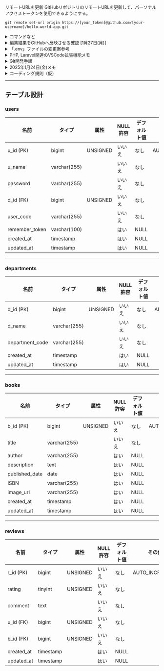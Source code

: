 リモートURLを更新
GitHubリポジトリのリモートURLを更新して、パーソナルアクセストークンを使用できるようにする。
```
git remote set-url origin https://[your_token]@github.com/[your-username]/hello-world-app.git
```



<details>
<summary>コマンドなど</summary>


パッケージのインストール
```
composer install
```

環境設定ファイルの作成
```
cp .env.example .env
```

アプリケーションキーの生成
```
php artisan key:generate
```

データベースの設定(.envファイル)
```
DB_CONNECTION=mysql
DB_HOST=127.0.0.1
DB_PORT=3306
DB_DATABASE=データベース名
DB_USERNAME=ユーザー名
DB_PASSWORD=パスワード

```

データベースマイグレーション
```
php artisan migrate

```

シーダー実行
```
php artisan db:seed
```

（キャッシュのクリア）
```
php artisan config:clear
php artisan cache:clear
php artisan route:clear
php artisan view:clear

```


</details>

<details><summary>
編集結果をGitHubへ反映させる確認 [1月27日(月)]
    
</summary>    
1. 事前準備:   現在の作業すべてを一旦コミットしておく => プッシュする

■ステージング
```
git add .
```

■コミット
```
git commit -m "新しいブランチを作成するためにコミット"
```

■プル
```
git pull origin main
```
準備完了


2. 各々がローカル環境のmainブランチにて、以下の[]内に`OK`を入力し、`add => commit => push` する

- [] リーダー
- [] サブリーダー
- [] ドキュメント管理
- [] 書記

<details>
<summary>上記2.`add => commit => push`の手順(詳細)</summary>
    
#0. 現在のブランチを確認する(*が現在のブランチ)
    
```    
git branch
```

#1. 編集してみる
README.mdファイルに`OK`と入力

```md
- [OK] リーダー
```

#2. ステージングする(コミットするファイルを登録する)

```
git add README.md
```

#3. コミットする（登録したファイルの変更履歴をローカルリポジトリに記録する）

```
git commit -m "OKを追加"
```

#4. プッシュする（ローカルリポジトリの変更をリモートリポジトリへ反映させる）

```
git push
```
#5. GitHub(リモートリポジトリ[origin/main])に変更が反映された

#6. 他の人の変更をリモートリポジトリからローカルリポジトリに取り込む(プル)

```
git pull origin main
```

#7. VSCodeにて他の人の変更が取り込まれたことを確認できる
README.md
```
- [OK] リーダー
- [OK] サブリーダー
- [OK] ドキュメント管理
- [OK] 書記

```
##### 以上 ###############

</details>
    
</details>


<details><summary>「.env」ファイルの変更案参考</summary>

    
24: DB_CONNECTION=mysql

25: DB_HOST=127.0.0.1

26: DB_PORT=3306

27: DB_DATABASE=book_management_db

28: DB_USERNAME=bookuser

29: DB_PASSWORD=bookpassword    

31: ~~SESSION_DRIVER=database~~

31:=> SESSION_DRIVER=file 



</details>


<details>
    <summary>PHP, Laravel関連のVSCode拡張機能メモ</summary>

■Laravel拡張機能
- Laravel Extension Pack / (Winnie Lin)  ...Laravelの開発に有用な拡張機能13個の詰め合わせ


<br>
<br>
<br>
    
~~■PHP拡張機能~~
~~- PHP Intelephense : 高機能な構文チェックやコード補完機能が使えるようになるが、~~  
~~「PHP Intelephense」を使用するためには、VSCodeに組み込まれている「PHP 言語機能」を無効にする必要あり。~~

~~手順は以下の通り。~~

~~1. VSCodeで拡張機能の一覧を開く~~
~~2. 「@builtin php」と検索する~~
~~3. 「PHP 言語機能」を無効にする。「PHP の基本言語サポート」は有効のままでOK。~~

    
</details>


<details><summary>Git開発手順</summary>
以下は、Gitを使用して4人のチームが機能ごとにブランチを分けて開発を進める手順です。git-flowは使用せず、mainブランチと機能ブランチの2つの関係で行います。

### 1. リポジトリのクローン
まず、リポジトリをクローンします。
```bash
git clone <リポジトリURL>
cd <リポジトリ名>
```

### 2. ブランチの作成
各メンバーは自分の機能ブランチを作成します。
```bash
git checkout -b feature/<機能名>
```

### 3. 開発作業
各自の機能ブランチで開発を進めます。
```bash
git add .
git commit -m "Add <機能名> feature"
```

### 4. リモートリポジトリへのプッシュ
作業が完了したら、リモートリポジトリにプッシュします。
```bash
git push origin feature/<機能名>
```

### 5. プルリクエストの作成
GitHubなどのプラットフォームでプルリクエストを作成し、mainブランチへのマージをリクエストします。

### 6. コードレビューとマージ
他のメンバーがコードレビューを行い、問題がなければmainブランチにマージします。

### 7. mainブランチの更新
mainブランチを最新の状態に保つために、定期的にmainブランチをプルします。
```bash
git checkout main
git pull origin main
```

### 8. 機能ブランチの更新
mainブランチの変更を自分の機能ブランチに取り込みます。
```bash
git checkout feature/<機能名>
git merge main
```

### 9. コンフリクトの解消
マージ時にコンフリクトが発生した場合は、手動で解消します。
```bash
# コンフリクトを解消した後
git add .
git commit -m "Resolve merge conflicts"
```

### 10. 繰り返し
上記の手順を繰り返して開発を進めます。

これで、各メンバーが機能ごとにブランチを分けて開発を進めながら、mainブランチに随時更新していくことができます。

</details>



<details><summary>2025年1月24日(金)メモ</summary>
    - GitHubのエラーは、再度新しいリポジトリをpublicで作成することで解決
    - 招待されたメールから「Accept invitation」を押下を忘れていたかも

</details>


<details>
<summary>
 コーディング規則（仮）
</summary>
    

本プロジェクトのコーディング規則は、以下の通り。

## 要約

「クラス名やファイル名はパスカルケース」「関数・変数名はキャメルケース」「定数は大文字スネークケース」と覚えてすればよい。

### 1. **クラス名**

-   **パスカルケース（PascalCase）**を使用。
-   単語の先頭を大文字にし、単語間に区切り文字を使わない。
-   例:
    ```php
    class UserProfile {}
    class BookManager {}
    ```

---

### 2. **メソッド名**

-   **キャメルケース（camelCase）**を使用。
-   最初の単語を小文字にし、それ以降の単語の先頭を大文字に。
-   例:
    ```php
    public function getUserName() {}
    public function calculateTotal() {}
    ```

---

### 3. **変数名**

-   **キャメルケース（camelCase）**を使用。
-   メソッド名と同じルール。
-   例:
    ```php
    $userName = 'John';
    $totalAmount = 100;
    ```

---

### 4. **定数名**

-   **全て大文字（UPPER_SNAKE_CASE）**で、単語間はアンダースコア（\_）で区切る。
-   例:
    ```php
    const MAX_USERS = 100;
    const API_KEY = 'your-api-key';
    ```

---

### 5. **名前空間とクラス**

-   名前空間は**パスカルケース**。
-   フォルダ構造と対応させる。
-   例:

    ```php
    namespace App\Services;

    class UserService {}
    ```

---

### 6. **ファイル名**

-   クラス名に一致させ、**パスカルケース**を使用。
-   例:
    ファイル名: `UserProfile.php`

---

</details>

---

## テーブル設計

### users
| 名前             | タイプ           | 属性       | NULL許容 | デフォルト値 | その他          |
|------------------|------------------|------------|------|--------------|-----------------|
| u_id (PK)          | bigint          | UNSIGNED   | いいえ | なし         | AUTO_INCREMENT  |
| u_name           | varchar(255)    |            | いいえ | なし         |                 |
| password         | varchar(255)    |            | いいえ | なし         |                 |
| d_id (FK)        | bigint          | UNSIGNED   | いいえ | なし         |                 |
| user_code        | varchar(255)    |            | いいえ | なし         |                 |
| remember_token   | varchar(100)    |            | はい   | NULL         |                 |
| created_at       | timestamp       |            | はい   | NULL         |                 |
| updated_at       | timestamp       |            | はい   | NULL         |                 |

---

### departments
| 名前              | タイプ           | 属性       | NULL許容 | デフォルト値 | その他          |
|-------------------|------------------|------------|------|--------------|-----------------|
| d_id (PK)           | bigint          | UNSIGNED   | いいえ | なし         | AUTO_INCREMENT  |
| d_name            | varchar(255)    |            | いいえ | なし         |                 |
| department_code   | varchar(255)    |            | いいえ | なし         |                 |
| created_at        | timestamp       |            | はい   | NULL         |                 |
| updated_at        | timestamp       |            | はい   | NULL         |                 |

---

### books
| 名前              | タイプ           | 属性       | NULL許容 | デフォルト値 | その他          |
|-------------------|------------------|------------|------|--------------|-----------------|
| b_id (PK)           | bigint          | UNSIGNED   | いいえ | なし         | AUTO_INCREMENT  |
| title             | varchar(255)    |            | いいえ | なし         |                 |
| author            | varchar(255)    |            | はい   | NULL         |                 |
| description       | text            |            | はい   | NULL         |                 |
| published_date    | date            |            | はい   | NULL         |                 |
| ISBN              | varchar(255)    |            | はい   | NULL         |                 |
| image_url         | varchar(255)    |            | はい   | NULL         |                 |
| created_at        | timestamp       |            | はい   | NULL         |                 |
| updated_at        | timestamp       |            | はい   | NULL         |                 |

---

### reviews

| 名前              | タイプ           | 属性       | NULL許容 | デフォルト値 | その他          |
|-------------------|------------------|------------|------|--------------|-----------------|
| r_id (PK)           | bigint          | UNSIGNED   | いいえ | なし         | AUTO_INCREMENT  |
| rating            | tinyint         | UNSIGNED   | いいえ | なし         |                 |
| comment           | text            |            | いいえ | なし         |                 |
| u_id (FK) | bigint          | UNSIGNED   | いいえ | なし         |                 |
| b_id (FK) | bigint          | UNSIGNED   | いいえ | なし         |                 |
| created_at        | timestamp       |            | はい   | NULL         |                 |
| updated_at        | timestamp       |            | はい   | NULL         |                 |





